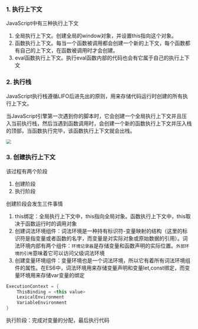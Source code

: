 ### 1. 执行上下文

JavaScript中有三种执行上下文

1. 全局执行上下文。创建全局的window对象，并设置this指向这个对象。
2. 函数执行上下文。每当一个函数被调用都会创建一个新的上下文，每个函数都有自己的上下文，在函数被调用时才会创建。
3. eval函数执行上下文。执行eval函数内部的代码也会有它属于自己的执行上下文

### 2. 执行栈

JavaScript执行栈遵循LIFO后进先出的原则，用来存储代码运行时创建的所有执行上下文。

当JavaScript引擎第一次遇到你的脚本时，它会创建一个全局执行上下文并且压入当前执行栈，然后当遇到函数调用时，会创建一个新的函数执行上下文并压入栈的顶部，当函数执行完毕，该函数执行上下文就会出栈。

<img src="http://cdn.lznism.com/20201225_01.png" style="zoom:80%;" />

### 3. 创建执行上下文

该过程有两个阶段

1. 创建阶段
2. 执行阶段

创建阶段会发生三件事情

1. this绑定：全局执行上下文中，this指向全局对象。函数执行上下文中，this取决于函数运行时的调用对象
2. 创建词法环境组件：词法环境是一种持有标识符-变量映射的结构（这里的标识符是指变量或者函数的名字，而变量是对实际对象或原始数据的引用）。词法环境内部有两个组件：`环境记录器`是存储变量和函数声明的实际位置。`外部环境的引用`意味着它可以访问父级词法环境
3. 创建变量环境组件：变量环境也是一个词法环境，所以它有着所有词法环境组件的属性。在ES6中，词法环境用来存储变量声明和变量let,const绑定，而变量环境用来存储var变量的绑定

```c++
ExecutionContext = {
  	ThisBinding = <this value>
    LexicalEnvironment
    VariableEnvironment
}
```

执行阶段：完成对变量的分配，最后执行代码